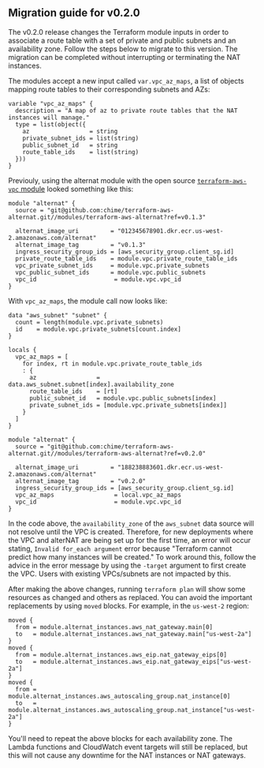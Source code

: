 ## Migration guide for v0.2.0

The v0.2.0 release changes the Terraform module inputs in order to associate a route table with a set of private and public subnets and an availability zone. Follow the steps below to migrate to this version. The migration can be completed without interrupting or terminating the NAT instances.

The modules accept a new input called `var.vpc_az_maps`, a list of objects mapping route tables to their corresponding subnets and AZs:

```
variable "vpc_az_maps" {
  description = "A map of az to private route tables that the NAT instances will manage."
  type = list(object({
    az                 = string
    private_subnet_ids = list(string)
    public_subnet_id   = string
    route_table_ids    = list(string)
  }))
}
```

Previouly, using the alternat module with the open source [`terraform-aws-vpc` module](https://github.com/terraform-aws-modules/terraform-aws-vpc) looked something like this:

```
module "alternat" {
  source = "git@github.com:chime/terraform-aws-alternat.git//modules/terraform-aws-alternat?ref=v0.1.3"

  alternat_image_uri         = "012345678901.dkr.ecr.us-west-2.amazonaws.com/alternat"
  alternat_image_tag         = "v0.1.3"
  ingress_security_group_ids = [aws_security_group.client_sg.id]
  private_route_table_ids    = module.vpc.private_route_table_ids
  vpc_private_subnet_ids     = module.vpc.private_subnets
  vpc_public_subnet_ids      = module.vpc.public_subnets
  vpc_id                      = module.vpc.vpc_id
}
```

With `vpc_az_maps`, the module call now looks like:

```
data "aws_subnet" "subnet" {
  count = length(module.vpc.private_subnets)
  id    = module.vpc.private_subnets[count.index]
}

locals {
  vpc_az_maps = [
    for index, rt in module.vpc.private_route_table_ids
    : {
      az                 = data.aws_subnet.subnet[index].availability_zone
      route_table_ids    = [rt]
      public_subnet_id   = module.vpc.public_subnets[index]
      private_subnet_ids = [module.vpc.private_subnets[index]]
    }
  ]
}

module "alternat" {
  source = "git@github.com:chime/terraform-aws-alternat.git//modules/terraform-aws-alternat?ref=v0.2.0"

  alternat_image_uri         = "188238883601.dkr.ecr.us-west-2.amazonaws.com/alternat"
  alternat_image_tag         = "v0.2.0"
  ingress_security_group_ids = [aws_security_group.client_sg.id]
  vpc_az_maps                 = local.vpc_az_maps
  vpc_id                      = module.vpc.vpc_id
}
```

In the code above, the `availability_zone` of the `aws_subnet` data source will not resolve until the VPC is created. Therefore, for new deployments where the VPC and alterNAT are being set up for the first time, an error will occur stating, `Invalid for_each argument` error because "Terraform cannot predict how many instances will be created." To work around this, follow the advice in the error message by using the `-target` argument to first create the VPC. Users with existing VPCs/subnets are not impacted by this.

After making the above changes, running `terraform plan` will show some resources as changed and others as replaced. You can avoid the important replacements by using `moved` blocks. For example, in the `us-west-2` region:

```
moved {
  from = module.alternat_instances.aws_nat_gateway.main[0]
  to   = module.alternat_instances.aws_nat_gateway.main["us-west-2a"]
}
moved {
  from = module.alternat_instances.aws_eip.nat_gateway_eips[0]
  to   = module.alternat_instances.aws_eip.nat_gateway_eips["us-west-2a"]
}
moved {
  from = module.alternat_instances.aws_autoscaling_group.nat_instance[0]
  to   = module.alternat_instances.aws_autoscaling_group.nat_instance["us-west-2a"]
}
```

You'll need to repeat the above blocks for each availability zone. The Lambda functions and CloudWatch event targets will still be replaced, but this will not cause any downtime for the NAT instances or NAT gateways.
